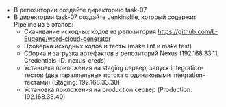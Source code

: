 + В репозитории создайте директорию task-07
+ В директории task-07 создайте Jenkinsfile, который содержит Pipeline из 5 этапов:
  * Скачивание исходных кодов из репозитория
https://github.com/L-Eugene/word-cloud-generator
  * Проверка исходных кодов и тесты (make lint и make test)
  * Сборка и загрузка артефактов в репозиторий Nexus (192.168.33.11,
Credentials-ID: nexus-creds)
  * Установка приложения на staging сервер, запуск integration-тестов (два
параллельных потока с одинаковыми integration-тестами) (Staging: 192.168.33.30)
  * Установка приложения на production сервер (Production: 192.168.33.40)
